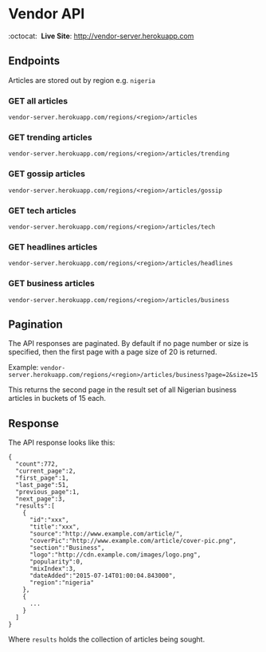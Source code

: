 # Vendor API

:octocat: &nbsp;**Live Site**: <http://vendor-server.herokuapp.com> 

## Endpoints
Articles are stored out by region 
e.g. `nigeria`

### GET all articles
`vendor-server.herokuapp.com/regions/<region>/articles`

### GET trending articles
`vendor-server.herokuapp.com/regions/<region>/articles/trending`

### GET gossip articles
`vendor-server.herokuapp.com/regions/<region>/articles/gossip`

### GET tech articles
`vendor-server.herokuapp.com/regions/<region>/articles/tech`

### GET headlines articles
`vendor-server.herokuapp.com/regions/<region>/articles/headlines`

### GET business articles
`vendor-server.herokuapp.com/regions/<region>/articles/business`

## Pagination
The API responses are paginated. By default if no page number or size is specified, then the first page with a page size of 20 is returned.

Example:
`vendor-server.herokuapp.com/regions/<region>/articles/business?page=2&size=15`

This returns the second page in the result set of all Nigerian business articles in buckets of 15 each.

## Response
The API response looks like this:
```
{
  "count":772,
  "current_page":2,
  "first_page":1,
  "last_page":51,
  "previous_page":1,
  "next_page":3,
  "results":[
    {
      "id":"xxx",
      "title":"xxx",
      "source":"http://www.example.com/article/",
      "coverPic":"http://www.example.com/article/cover-pic.png",
      "section":"Business",
      "logo":"http://cdn.example.com/images/logo.png",
      "popularity":0,
      "mixIndex":3,
      "dateAdded":"2015-07-14T01:00:04.843000",
      "region":"nigeria"
    },
    {
      ...
    }
  ]
}
```
Where `results` holds the collection of articles being sought.
